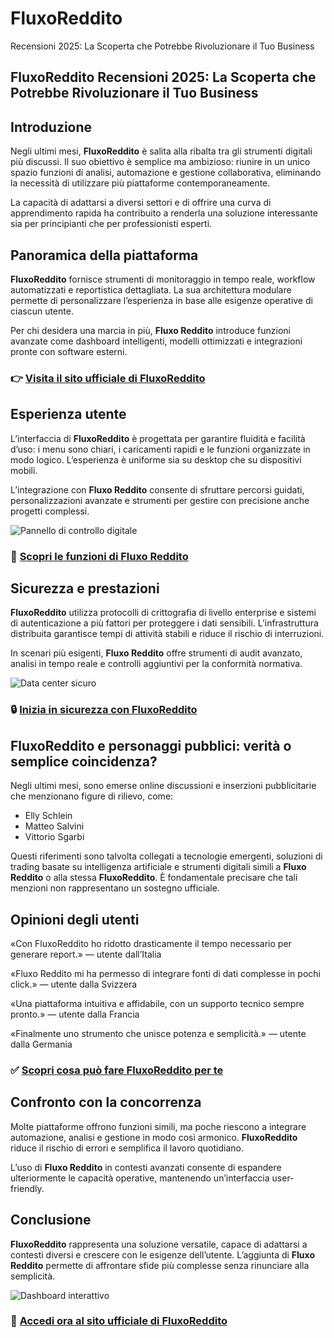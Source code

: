 # FluxoReddito
Recensioni 2025: La Scoperta che Potrebbe Rivoluzionare il Tuo Business
## FluxoReddito Recensioni 2025: La Scoperta che Potrebbe Rivoluzionare il Tuo Business

## Introduzione
Negli ultimi mesi, **FluxoReddito** è salita alla ribalta tra gli strumenti digitali più discussi. Il suo obiettivo è semplice ma ambizioso: riunire in un unico spazio funzioni di analisi, automazione e gestione collaborativa, eliminando la necessità di utilizzare più piattaforme contemporaneamente.

La capacità di adattarsi a diversi settori e di offrire una curva di apprendimento rapida ha contribuito a renderla una soluzione interessante sia per principianti che per professionisti esperti.

## Panoramica della piattaforma
**FluxoReddito** fornisce strumenti di monitoraggio in tempo reale, workflow automatizzati e reportistica dettagliata. La sua architettura modulare permette di personalizzare l’esperienza in base alle esigenze operative di ciascun utente.

Per chi desidera una marcia in più, **Fluxo Reddito** introduce funzioni avanzate come dashboard intelligenti, modelli ottimizzati e integrazioni pronte con software esterni.

### 👉 **[Visita il sito ufficiale di FluxoReddito](https://fluxoreddito.it)**

## Esperienza utente
L’interfaccia di **FluxoReddito** è progettata per garantire fluidità e facilità d’uso: i menu sono chiari, i caricamenti rapidi e le funzioni organizzate in modo logico. L’esperienza è uniforme sia su desktop che su dispositivi mobili.

L’integrazione con **Fluxo Reddito** consente di sfruttare percorsi guidati, personalizzazioni avanzate e strumenti per gestire con precisione anche progetti complessi.

![Pannello di controllo digitale](https://images.unsplash.com/photo-1507679799987-c73779587ccf?auto=format&fit=crop&w=1170&q=80)

### 🔗 **[Scopri le funzioni di Fluxo Reddito](https://fluxoreddito.it)**

## Sicurezza e prestazioni
**FluxoReddito** utilizza protocolli di crittografia di livello enterprise e sistemi di autenticazione a più fattori per proteggere i dati sensibili. L’infrastruttura distribuita garantisce tempi di attività stabili e riduce il rischio di interruzioni.

In scenari più esigenti, **Fluxo Reddito** offre strumenti di audit avanzato, analisi in tempo reale e controlli aggiuntivi per la conformità normativa.

![Data center sicuro](https://www.naquadria.it/img/blog/data-center.jpg)

### 🔒 **[Inizia in sicurezza con FluxoReddito](https://fluxoreddito.it)**

## FluxoReddito e personaggi pubblici: verità o semplice coincidenza?
Negli ultimi mesi, sono emerse online discussioni e inserzioni pubblicitarie che menzionano figure di rilievo, come:

- Elly Schlein
- Matteo Salvini
- Vittorio Sgarbi

Questi riferimenti sono talvolta collegati a tecnologie emergenti, soluzioni di trading basate su intelligenza artificiale e strumenti digitali simili a **Fluxo Reddito** o alla stessa **FluxoReddito**. È fondamentale precisare che tali menzioni non rappresentano un sostegno ufficiale.

## Opinioni degli utenti
«Con FluxoReddito ho ridotto drasticamente il tempo necessario per generare report.» — utente dall’Italia

«Fluxo Reddito mi ha permesso di integrare fonti di dati complesse in pochi click.» — utente dalla Svizzera

«Una piattaforma intuitiva e affidabile, con un supporto tecnico sempre pronto.» — utente dalla Francia

«Finalmente uno strumento che unisce potenza e semplicità.» — utente dalla Germania

### ✅ **[Scopri cosa può fare FluxoReddito per te](https://fluxoreddito.it)**

## Confronto con la concorrenza
Molte piattaforme offrono funzioni simili, ma poche riescono a integrare automazione, analisi e gestione in modo così armonico. **FluxoReddito** riduce il rischio di errori e semplifica il lavoro quotidiano.

L’uso di **Fluxo Reddito** in contesti avanzati consente di espandere ulteriormente le capacità operative, mantenendo un’interfaccia user-friendly.

## Conclusione
**FluxoReddito** rappresenta una soluzione versatile, capace di adattarsi a contesti diversi e crescere con le esigenze dell’utente. L’aggiunta di **Fluxo Reddito** permette di affrontare sfide più complesse senza rinunciare alla semplicità.

![Dashboard interattivo](https://images.unsplash.com/photo-1618477247222-acbdb0e159b3?auto=format&fit=crop&w=1170&q=80)

### 🚀 **[Accedi ora al sito ufficiale di FluxoReddito](https://fluxoreddito.it)**
